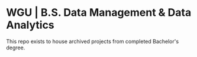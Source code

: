 # WGU | B.S. Data Management & Data Analytics

This repo exists to house archived projects from completed Bachelor's degree.
